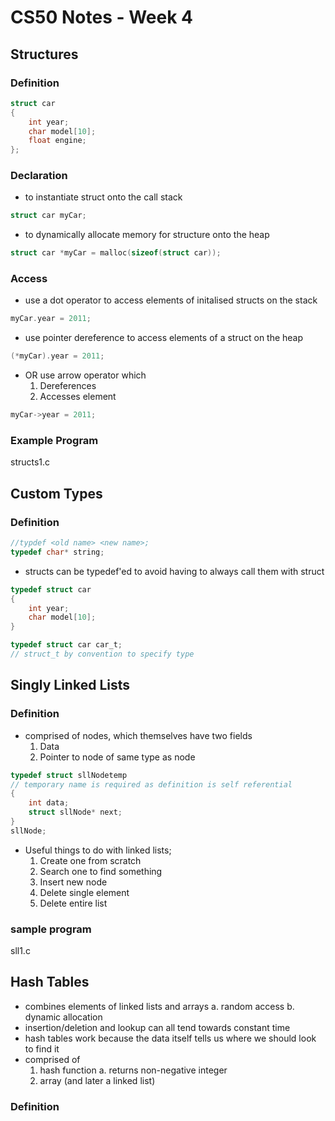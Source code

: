 # CS50 Notes - Week 4

## Structures

### Definition

```c
struct car
{
    int year;
    char model[10];
    float engine;
};
```

### Declaration

- to instantiate struct onto the call stack

```c
struct car myCar;
```

- to dynamically allocate memory for structure onto the heap

```c
struct car *myCar = malloc(sizeof(struct car));
```

### Access

- use a dot operator to access elements of initalised structs on the stack

```c
myCar.year = 2011;
```

- use pointer dereference to access elements of a struct on the heap

```c
(*myCar).year = 2011;
```

- OR use arrow operator which
    1. Dereferences
    2. Accesses element

```c
myCar->year = 2011;
```

### Example Program

structs1.c

## Custom Types

### Definition

```c
//typdef <old name> <new name>;
typedef char* string;
```

- structs can be typedef'ed to avoid having to always call them with struct

```c
typedef struct car
{
    int year;
    char model[10];
}

typedef struct car car_t;
// struct_t by convention to specify type
```

## Singly Linked Lists

### Definition

- comprised of nodes, which themselves have two fields
    1. Data
    2. Pointer to node of same type as node

```c
typedef struct sllNodetemp
// temporary name is required as definition is self referential
{
    int data;
    struct sllNode* next;
}
sllNode;
```

- Useful things to do with linked lists;
    1. Create one from scratch
    2. Search one to find something
    3. Insert new node
    4. Delete single element
    5. Delete entire list

### sample program
sll1.c

## Hash Tables

- combines elements of linked lists and arrays
    a. random access
    b. dynamic allocation
- insertion/deletion and lookup can all tend towards constant time
- hash tables work because the data itself tells us where we should look to find it
- comprised of
    1. hash function
        a. returns non-negative integer
    2. array (and later a linked list)

### Definition

```c

```